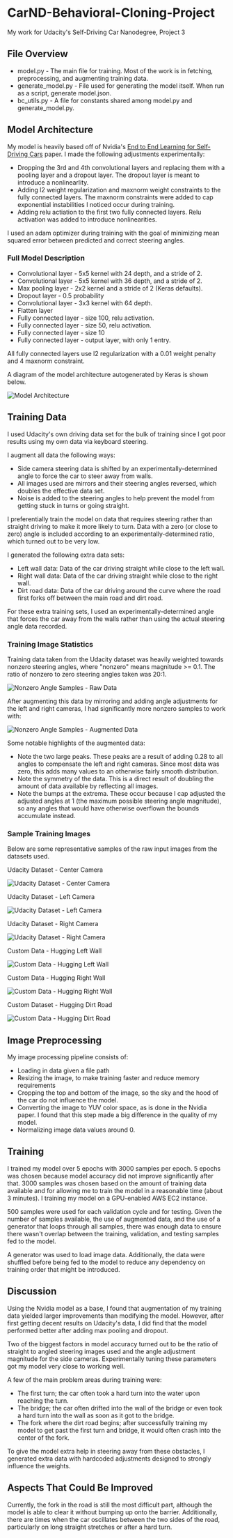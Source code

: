 # CarND-Behavioral-Cloning-Project

My work for Udacity's Self-Driving Car Nanodegree, Project 3

## File Overview

* model.py - The main file for training. Most of the work is in fetching, preprocessing, and augmenting training data.
* generate_model.py - File used for generating the model itself. When run as a script, generate model.json.
* bc_utils.py - A file for constants shared among model.py and generate_model.py.

## Model Architecture

My model is heavily based off of Nvidia's [End to End Learning for Self-Driving Cars](http://images.nvidia.com/content/tegra/automotive/images/2016/solutions/pdf/end-to-end-dl-using-px.pdf) paper. I made the following adjustments experimentally:

* Dropping the 3rd and 4th convolutional layers and replacing them with a pooling layer and a dropout layer. The dropout layer is meant to introduce a nonlinearlity.
* Adding l2 weight regularization and maxnorm weight constraints to the fully connected layers. The maxnorm constraints were added to cap exponential instabilities I noticed occur during training.
* Adding relu actiation to the first two fully connected layers. Relu activation was added to introduce nonlinearities.

I used an adam optimizer during training with the goal of minimizing mean squared error between predicted and correct steering angles.

### Full Model Description

* Convolutional layer - 5x5 kernel with 24 depth, and a stride of 2.
* Convolutional layer - 5x5 kernel with 36 depth, and a stride of 2.
* Max pooling layer - 2x2 kernel and a stride of 2 (Keras defaults).
* Dropout layer - 0.5 probability
* Convolutional layer - 3x3 kernel with 64 depth.
* Flatten layer
* Fully connected layer - size 100, relu activation.
* Fully connected layer - size 50, relu activation.
* Fully connected layer - size 10
* Fully connected layer - output layer, with only 1 entry.

All fully connected layers use l2 regularization with a 0.01 weight penalty and 4 maxnorm constraint.

A diagram of the model architecture autogenerated by Keras is shown below.

![Model Architecture](model.png "Model Architecture")

## Training Data

I used Udacity's own driving data set for the bulk of training since I got poor results using my own data via keyboard steering.

I augment all data the following ways:

* Side camera steering data is shifted by an experimentally-determined angle to force the car to steer away from walls.
* All images used are mirrors and their steering angles reversed, which doubles the effective data set.
* Noise is added to the steering angles to help prevent the model from getting stuck in turns or going straight.

I preferentially train the model on data that requires steering rather than straight driving to make it more likely to turn. Data with a zero (or close to zero) angle is included according to an experimentally-determined ratio, which turned out to be very low.

I generated the following extra data sets:

* Left wall data: Data of the car driving straight while close to the left wall.
* Right wall data: Data of the car driving straight while close to the right wall.
* Dirt road data: Data of the car driving around the curve where the road first forks off between the main road and dirt road.

For these extra training sets, I used an experimentally-determined angle that forces the car away from the walls rather than using the actual steering angle data recorded.

### Training Image Statistics

Training data taken from the Udacity dataset was heavily weighted towards nonzero steering angles, where "nonzero" means magnitude >= 0.1. The ratio of nonzero to zero steering angles taken was 20:1.

![Nonzero Angle Samples - Raw Data](nonzero_angle_raw.png "Nonzero Angle Samples - Raw Data")

After augmenting this data by mirroring and adding angle adjustments for the left and right cameras, I had significantly more nonzero samples to work with:

![Nonzero Angle Samples - Augmented Data](nonzero_angle_augmented.png "Nonzero Angle Samples - Augmented Data")

Some notable highlights of the augmented data:

* Note the two large peaks. These peaks are a result of adding 0.28 to all angles to compensate the left and right cameras. Since most data was zero, this adds many values to an otherwise fairly smooth distribution.
* Note the symmetry of the data. This is a direct result of doubling the amount of data available by reflecting all images.
* Note the bumps at the extrema. These occur because I cap adjusted the adjusted angles at 1 (the maximum possible steering angle magnitude), so any angles that would have otherwise overflown the bounds accumulate instead.

### Sample Training Images

Below are some representative samples of the raw input images from the datasets used.

Udacity Dataset - Center Camera

![Udacity Dataset - Center Camera](samples/udacity-center-sample.jpg "Udacity Dataset - Center Camera")

Udacity Dataset - Left Camera

![Udacity Dataset - Left Camera](samples/udacity-left-sample.jpg "Udacity Dataset - Left Camera")

Udacity Dataset - Right Camera

![Udacity Dataset - Right Camera](samples/udacity-right-sample.jpg "Udacity Dataset - Right Camera")

Custom Data - Hugging Left Wall

![Custom Data - Hugging Left Wall](samples/left-wall-center-sample.jpg "Custom Data - Hugging Left Wall")

Custom Data - Hugging Right Wall

![Custom Data - Hugging Right Wall](samples/right-wall-center-sample.jpg "Custom Data - Hugging Right Wall")

Custom Dataset - Hugging Dirt Road

![Custom Data - Hugging Dirt Road](samples/dirt-road-center-sample.jpg "Custom Data - Hugging Dirt Road")

## Image Preprocessing

My image processing pipeline consists of:

* Loading in data given a file path
* Resizing the image, to make training faster and reduce memory requirements
* Cropping the top and bottom of the image, so the sky and the hood of the car do not influence the model.
* Converting the image to YUV color space, as is done in the Nvidia paper. I found that this step made a big difference in the quality of my model.
* Normalizing image data values around 0.

## Training

I trained my model over 5 epochs with 3000 samples per epoch. 5 epochs was chosen because model accuracy did not improve significantly after that. 3000 samples was chosen based on the amount of training data available and for allowing me to train the model in a reasonable time (about 3 minutes). I training my model on a GPU-enabled AWS EC2 instance.

500 samples were used for each validation cycle and for testing. Given the number of samples available, the use of augmented data, and the use of a generator that loops through all samples, there was enough data to ensure there wasn't overlap between the training, validation, and testing samples fed to the model.

A generator was used to load image data. Additionally, the data were shuffled before being fed to the model to reduce any dependency on training order that might be introduced.

## Discussion

Using the Nvidia model as a base, I found that augmentation of my training data yielded larger improvements than modifying the model. However, after first getting decent results on Udacity's data, I did find that the model performed better after adding max pooling and dropout.

Two of the biggest factors in model accuracy turned out to be the ratio of straight to angled steering images used and the angle adjustment magnitude for the side cameras. Experimentally tuning these parameters got my model very close to working well.

A few of the main problem areas during training were:

* The first turn; the car often took a hard turn into the water upon reaching the turn.
* The bridge; the car often drifted into the wall of the bridge or even took a hard turn into the wall as soon as it got to the bridge.
* The fork where the dirt road begins; after successfully training my model to get past the first turn and bridge, it would often crash into the center of the fork.

To give the model extra help in steering away from these obstacles, I generated extra data with hardcoded adjustments designed to strongly influence the weights.

## Aspects That Could Be Improved

Currently, the fork in the road is still the most difficult part, although the model is able to clear it without bumping up onto the barrier. Additionally, there are times when the car oscillates between the two sides of the road, particularly on long straight stretches or after a hard turn.
